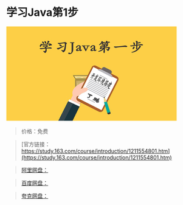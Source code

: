 # 学习Java第1步

![img](../../../assets/study163/free/17fce7367e3a445791bcc8e5e55b8c7b.jpg)

> 价格：免费

> [官方链接：https://study.163.com/course/introduction/1211554801.htm](https://study.163.com/course/introduction/1211554801.htm)

> [阿里网盘：]()

> [百度网盘：]()

> [夸克网盘：]()
